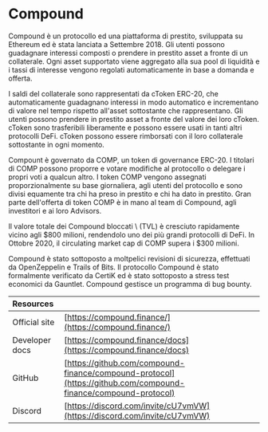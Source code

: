# Compound

Compound è un protocollo ed una piattaforma di prestito, sviluppata su Ethereum ed è stata lanciata a Settembre 2018. Gli utenti possono guadagnare interessi composti o prendere in prestito asset a fronte di un collaterale. Ogni asset supportato viene aggregato alla sua pool di liquidità e i tassi di interesse vengono regolati automaticamente in base a domanda e offerta.

I saldi del collaterale sono rappresentati da cToken ERC-20, che automaticamente guadagnano interessi in modo automatico e incrementano di valore nel tempo rispetto all'asset sottostante che rappresentano. Gli utenti possono prendere in prestito asset a fronte del valore dei loro cToken. cToken sono trasferibili liberamente e possono essere usati in tanti altri protocolli DeFi. cToken possono essere rimborsati con il loro collaterale sottostante in ogni momento.

Compount è governato da COMP, un token di governance ERC-20. I titolari di COMP possono proporre e votare modifiche al protocollo o delegare i propri voti a qualcun altro. I token COMP vengono assegnati proporzionalmente su base giornaliera, agli utenti del protocollo e sono divisi equamente tra chi ha preso in prestito e chi ha dato in prestito. Gran parte dell'offerta di token COMP è in mano al team di Compound, agli investitori e ai loro Advisors.

Il valore totale dei Compound bloccati \ (TVL\) è cresciuto rapidamente vicino agli $800 milioni, rendendolo uno dei più grandi protocolli di DeFi. In Ottobre 2020, il circulating market cap di COMP supera i $300 milioni.

Compound è stato sottoposto a moltpelici revisioni di sicurezza, effettuati da OpenZeppelin e Trails of Bits. Il protocollo Compound è stato formalmente verificato da CertiK ed è stato sottoposto a stress test economici da Gauntlet. Compound gestisce un programma di bug bounty.

| Resources      |                                                                                                                |
|:-------------- |:-------------------------------------------------------------------------------------------------------------- |
| Official site  | [https://compound.finance/](https://compound.finance/)                                                         |
| Developer docs | [https://compound.finance/docs](https://compound.finance/docs)                                                 |
| GitHub         | [https://github.com/compound-finance/compound-protocol](https://github.com/compound-finance/compound-protocol) |
| Discord        | [https://discord.com/invite/cU7vmVW](https://discord.com/invite/cU7vmVW)                                       |

